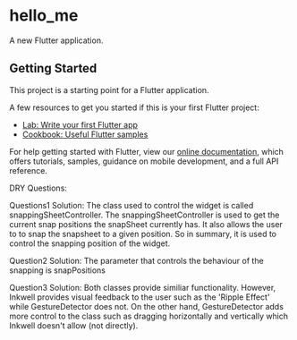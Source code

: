 # hello_me

A new Flutter application.

## Getting Started

This project is a starting point for a Flutter application.

A few resources to get you started if this is your first Flutter project:

- [Lab: Write your first Flutter app](https://flutter.dev/docs/get-started/codelab)
- [Cookbook: Useful Flutter samples](https://flutter.dev/docs/cookbook)

For help getting started with Flutter, view our
[online documentation](https://flutter.dev/docs), which offers tutorials,
samples, guidance on mobile development, and a full API reference.

DRY Questions: 

Questions1 Solution:
The class used to control the widget is called snappingSheetController.
The snappingSheetController is used to get the current snap positions the snapSheet currently has. It also allows the user to
to snap the snapsheet to a given position. So in summary, it is used to control the snapping position of the widget.

Question2 Solution:
The parameter that controls the behaviour of the snapping is snapPositions

Question3 Solution:
Both classes provide similiar functionality. However, Inkwell provides visual feedback to the user such as the 'Ripple Effect' while GestureDetector does not.
On the other hand, GestureDetector adds more control to the class such as dragging horizontally and vertically which Inkwell doesn't allow (not directly).